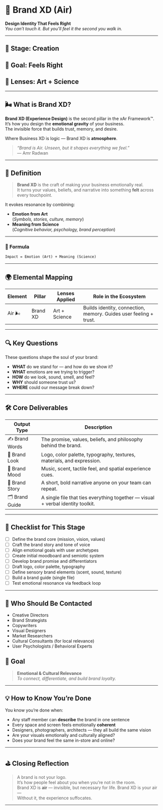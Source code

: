 # 🍐 Brand XD (Air)  
**Design Identity That Feels Right**  
_You can’t touch it. But you’ll feel it the second you walk in._

---

## 🔁 Stage: Creation  
## 🎯 Goal: Feels Right  
## 🎨 Lenses: Art + Science  

---

## 🌬 What is Brand XD?

**Brand XD (Experience Design)** is the second pillar in the xAr Framework™.  
It’s how you design the **emotional gravity** of your business.  
The invisible force that builds trust, memory, and desire.

Where Business XD is logic — Brand XD is **atmosphere**.

> _“Brand is Air. Unseen, but it shapes everything we feel.”_  
> — Amr Radwan

---

## 🧠 Definition

> **Brand XD** is the craft of making your business emotionally real.  
> It turns your values, beliefs, and narrative into something **felt** across every touchpoint.

It evokes resonance by combining:
- **Emotion from Art**  
  (_Symbols, stories, culture, memory_)
- **Meaning from Science**  
  (_Cognitive behavior, psychology, brand perception_)

---

### 📐 Formula
```txt
Impact = Emotion (Art) + Meaning (Science)
```

---

## 🌍 Elemental Mapping

| Element | Pillar    | Lenses Applied  | Role in the Ecosystem                                           |
|---------|-----------|------------------|------------------------------------------------------------------|
| Air 🌬  | Brand XD | Art + Science   | Builds identity, connection, memory. Guides user feeling + trust.|

---

## 🔍 Key Questions

These questions shape the soul of your brand:

- **WHAT** do we stand for — and how do we show it?
- **WHAT** emotions are we trying to trigger?
- **HOW** do we look, sound, smell, and feel?
- **WHY** should someone trust us?
- **WHERE** could our message break down?

---

## 🛠️ Core Deliverables

| Output Type     | Description                                                                          |
|-----------------|--------------------------------------------------------------------------------------|
| ✍️ Brand Words  | The promise, values, beliefs, and philosophy behind the brand.                      |
| 🎨 Brand Look   | Logo, color palette, typography, textures, materials, and expression.               |
| 🎵 Brand Mood   | Music, scent, tactile feel, and spatial experience cues.                            |
| 📖 Brand Story  | A short, bold narrative anyone on your team can repeat.                             |
| 🗂 Brand Guide  | A single file that ties everything together — visual + verbal identity toolkit.     |

---

## 🧩 Checklist for This Stage

- [ ] Define the brand core (mission, vision, values)
- [ ] Craft the brand story and tone of voice
- [ ] Align emotional goals with user archetypes
- [ ] Create initial moodboard and semiotic system
- [ ] Develop brand promise and differentiators
- [ ] Draft logo, color palette, typography
- [ ] Define sensory brand elements (scent, sound, texture)
- [ ] Build a brand guide (single file)
- [ ] Test emotional resonance via feedback loop

---

## 👥 Who Should Be Contacted

- Creative Directors
- Brand Strategists
- Copywriters
- Visual Designers
- Market Researchers
- Cultural Consultants (for local relevance)
- User Psychologists / Behavioral Experts

## 🎯 Goal

> **Emotional & Cultural Relevance**  
_To connect, differentiate, and build brand loyalty._

---

## 💡 How to Know You’re Done

You know you’re done when:
- Any staff member can **describe** the brand in one sentence  
- Every space and screen feels emotionally **coherent**  
- Designers, photographers, architects — they all build the same vision
- Are your visuals emotionally and culturally aligned?
- Does your brand feel the same in-store and online?

---

## ⛳️ Closing Reflection

> A brand is not your logo.  
> It’s how people feel about you when you’re not in the room.  
> Brand XD is **air** — invisible, but necessary for life.
Brand XD is your air —  
Without it, the experience suffocates.

---

